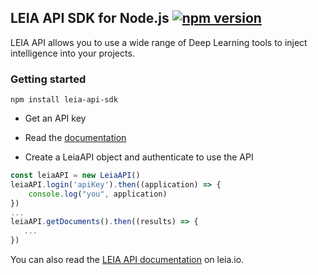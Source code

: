 
LEIA API SDK for Node.js [![npm version](https://img.shields.io/npm/v/leia-api-sdk.svg?style=flat)](https://www.npmjs.com/package/leia-api-sdk)
---

LEIA API allows you to use a wide range of Deep Learning tools to inject intelligence into your projects.

### Getting started

```npm install leia-api-sdk```

- Get an API key

- Read the [documentation](https://htmlpreview.github.io/?https://github.com/labinnovationdocapost/leia-api-nodejs-sdk/blob/master/documentation/LeiaAPI.html)

- Create a LeiaAPI object and authenticate to use the API

```javascript
const leiaAPI = new LeiaAPI()
leiaAPI.login('apiKey').then((application) => {
    console.log("you", application)
})
...
leiaAPI.getDocuments().then((results) => {
   ...
})
```

You can also read the [LEIA API documentation](https://api.leia.io) on leia.io.






